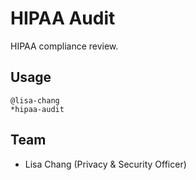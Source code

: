 # HIPAA Audit

HIPAA compliance review.

## Usage
```
@lisa-chang
*hipaa-audit
```

## Team
- Lisa Chang (Privacy & Security Officer)


